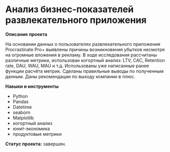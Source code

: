 # Анализ бизнес-показателей развлекательного приложения

**Описание проекта**

На основании данных о пользователях развлекательного приложения Procrastinate Pro+ выявлены причины возникновения убытков несмотря на огромные вложения в рекламу. В ходе исследования рассчитаны различные метрики, использован когортный анализ: LTV, CAC, Retention rate, DAU, WAU, MAU и т.д. Использованы уже написанные ранее функции расчёта метрик. Сделаны правильные выводы по полученным данным. Даны рекомендации по выходу компании в плюс.

**Навыки и инструменты**

- Python
- Pandas
- Datetime
- seaborn
- Matplotlib
- когортный анализ
- юнит-экономика
- продуктовые метрики

**Статус проекта:** завершен.

